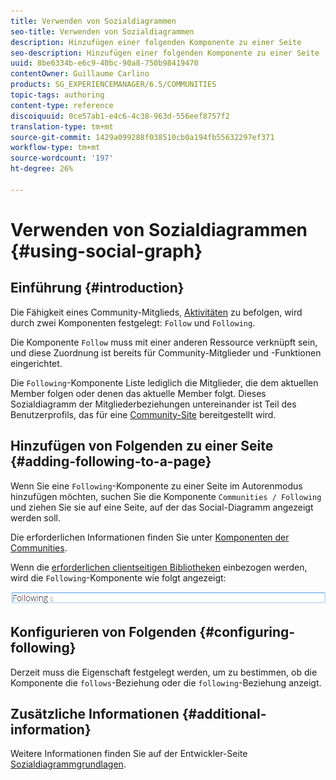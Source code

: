 ```yaml
---
title: Verwenden von Sozialdiagrammen
seo-title: Verwenden von Sozialdiagrammen
description: Hinzufügen einer folgenden Komponente zu einer Seite
seo-description: Hinzufügen einer folgenden Komponente zu einer Seite
uuid: 8be6334b-e6c9-40bc-90a8-750b98419470
contentOwner: Guillaume Carlino
products: SG_EXPERIENCEMANAGER/6.5/COMMUNITIES
topic-tags: authoring
content-type: reference
discoiquuid: 0ce57ab1-e4c6-4c38-963d-556eef8757f2
translation-type: tm+mt
source-git-commit: 1429a099288f038510cb0a194fb55632297ef371
workflow-type: tm+mt
source-wordcount: '197'
ht-degree: 26%

---
```



# Verwenden von Sozialdiagrammen {#using-social-graph}

## Einführung {#introduction}

Die Fähigkeit eines Community-Mitglieds, [Aktivitäten](activities.md) zu befolgen, wird durch zwei Komponenten festgelegt: `Follow` und `Following`.

Die Komponente `Follow` muss mit einer anderen Ressource verknüpft sein, und diese Zuordnung ist bereits für Community-Mitglieder und -Funktionen eingerichtet.

Die `Following`-Komponente Liste lediglich die Mitglieder, die dem aktuellen Member folgen oder denen das aktuelle Member folgt. Dieses Sozialdiagramm der Mitgliederbeziehungen untereinander ist Teil des Benutzerprofils, das für eine [Community-Site](overview.md#communitiessites) bereitgestellt wird.

## Hinzufügen von Folgenden zu einer Seite {#adding-following-to-a-page}

Wenn Sie eine `Following`-Komponente zu einer Seite im Autorenmodus hinzufügen möchten, suchen Sie die Komponente `Communities / Following` und ziehen Sie sie auf eine Seite, auf der das Social-Diagramm angezeigt werden soll.

Die erforderlichen Informationen finden Sie unter [Komponenten der Communities](basics.md).

Wenn die [erforderlichen clientseitigen Bibliotheken](essentials-socialgraph.md#essentials-for-client-side) einbezogen werden, wird die `Following`-Komponente wie folgt angezeigt:

![folgende](assets/following.png)

## Konfigurieren von Folgenden {#configuring-following}

Derzeit muss die Eigenschaft festgelegt werden, um zu bestimmen, ob die Komponente die `follows`-Beziehung oder die `following`-Beziehung anzeigt.

## Zusätzliche Informationen {#additional-information}

Weitere Informationen finden Sie auf der Entwickler-Seite [Sozialdiagrammgrundlagen](essentials-socialgraph.md).
